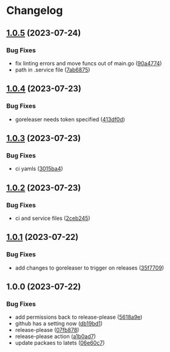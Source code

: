 # Changelog

## [1.0.5](https://github.com/Jmainguy/soh-router/compare/v1.0.4...v1.0.5) (2023-07-24)


### Bug Fixes

* fix linting errors and move funcs out of main.go ([90a4774](https://github.com/Jmainguy/soh-router/commit/90a47746a4ea8945927777653444f2e4c3abb4ce))
* path in .service file ([7ab6875](https://github.com/Jmainguy/soh-router/commit/7ab687524e166223c14dbcf7a2e729847568e6c8))

## [1.0.4](https://github.com/Jmainguy/soh-router/compare/v1.0.3...v1.0.4) (2023-07-23)


### Bug Fixes

* goreleaser needs token specified ([413df0d](https://github.com/Jmainguy/soh-router/commit/413df0de241c35dd18912fba9a70c8aee41f2475))

## [1.0.3](https://github.com/Jmainguy/soh-router/compare/v1.0.2...v1.0.3) (2023-07-23)


### Bug Fixes

* ci yamls ([3015ba4](https://github.com/Jmainguy/soh-router/commit/3015ba44ffab5fd3e113b2f56c09b9236b463d97))

## [1.0.2](https://github.com/Jmainguy/soh-router/compare/v1.0.1...v1.0.2) (2023-07-23)


### Bug Fixes

* ci and service files ([2ceb245](https://github.com/Jmainguy/soh-router/commit/2ceb24587726238e28b62deab0e581784cc891c9))

## [1.0.1](https://github.com/Jmainguy/soh-router/compare/v1.0.0...v1.0.1) (2023-07-22)


### Bug Fixes

* add changes to goreleaser to trigger on releases ([35f7709](https://github.com/Jmainguy/soh-router/commit/35f7709aba5bcbaa82027d5b80e0a7ef872d4b15))

## 1.0.0 (2023-07-22)


### Bug Fixes

* add permissions back to release-please ([5618a9e](https://github.com/Jmainguy/soh-router/commit/5618a9ec5139218a14b4d37b1bcaae7f974bd2f9))
* github has a setting now ([db19bd1](https://github.com/Jmainguy/soh-router/commit/db19bd1ea159a17874af7dbf9be1855085d77679))
* release-please ([07fb878](https://github.com/Jmainguy/soh-router/commit/07fb878de128f308b6876911f6b9c3286980bbc8))
* release-please action ([a1b0ad7](https://github.com/Jmainguy/soh-router/commit/a1b0ad74ae0e2fdd195ae80bfc2ed0e6830d442a))
* update packaes to latets ([06e60c7](https://github.com/Jmainguy/soh-router/commit/06e60c79aa7542828074db931e4d8da3902934fc))
